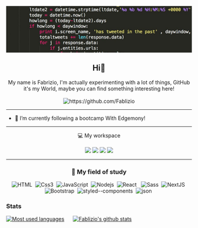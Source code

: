 <div align="center"><img src="code.jpg" alt="banner" align="center"> </div>

<h2 align="center">Hi👋</h2>

<p align="center">
My name is Fabrizio, I'm actually experimenting with a lot of things, GitHub it's my World, maybe you can find something interesting here!
<br> <br>
<img src="https://komarev.com/ghpvc/?username=Fablizio" alt="https://github.com/Fablizio" />
</p>

<hr>
    
- 🌱 I’m currently following a bootcamp With Edgemony!

<hr>

<p align='center'>
  💻 My workspace<br/><br/>
  <img src="https://img.shields.io/badge/windows-%230078D6.svg?&style=for-the-badge&logo=windows&logoColor=white" />
  <img src="https://img.shields.io/badge/intel-core%20i7-%230071C5.svg?&style=for-the-badge&logo=intel&logoColor=white" />
  <img src="https://img.shields.io/badge/RAM-16GB-%230071C5.svg?&style=for-the-badge&logoColor=white" />
  <img src="https://img.shields.io/badge/nvidia-geforce_rtx%202070_super-%2376B900.svg?&style=for-the-badge&logo=nvidia&logoColor=white" />
</p>

<hr>

<h3 align="center">📍 My field of study</h3>
<p align="center">
    <img alt="HTML" src="https://img.shields.io/badge/HTML-E34F26?logo=html5&logoColor=white&style=for-the-badge" />&nbsp;
    <img alt="Css3" src="https://img.shields.io/badge/CSS3-1572B6?style=for-the-badge&logo=css3&logoColor=white" />&nbsp;
    <img alt="JavaScript" src="https://img.shields.io/badge/JavaScript-F7DF1E?logo=javascript&logoColor=white&style=for-the-badge" />&nbsp;
    <img alt="Nodejs" src="https://img.shields.io/badge/node.js%20-%2343853D.svg?&style=for-the-badge&logo=node.js&logoColor=white" />&nbsp;
    <img alt="React" src="https://img.shields.io/badge/React-61DAFB?logo=react&logoColor=white&style=for-the-badge" />  &nbsp;
    <img alt="Sass" src="https://img.shields.io/badge/Sass-CC6699?logo=sass&logoColor=white&style=for-the-badge" />&nbsp;
    <img alt="NextJS" src="https://img.shields.io/badge/Next.js-000000?slogo=nextdotjs&logoColor=white&style=for-the-badge" />&nbsp;
    <img alt="Bootstrap" src="https://img.shields.io/badge/Bootstrap-563D7C?style=for-the-badge&logo=bootstrap&logoColor=white" />&nbsp;
    <img alt="styled--components" src="https://img.shields.io/badge/styled--components-DB7093?style=for-the-badge&logo=styled-components&logoColor=white" />&nbsp;
    <img alt="json" src="https://img.shields.io/badge/json-5E5C5C?style=for-the-badge&logo=json&logoColor=white" />&nbsp;
</p>


### Stats
[![Most used languages](https://github-readme-stats.vercel.app/api/top-langs/?username=Voldrak&theme=blue-green&layout=compact)](https://github.com/Fablizio/github-readme-stats)&nbsp;&nbsp;&nbsp;&nbsp;&nbsp;
[![Fablizio's github stats](https://github-readme-stats.vercel.app/api?username=Fablizio&theme=blue-green&show_icons=true)](https://github.com/Voldrak/github-readme-stats)&nbsp;&nbsp;&nbsp;&nbsp;&nbsp;

